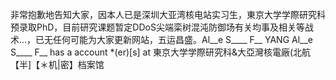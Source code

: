 非常抱歉地告知大家，因本人已是深圳大亚湾核电站实习生，東京大学学際研究科预录取PhD，目前研究课题暂定DDoS尖端栾树混沌防御场有关均事及相关等战术...，已无任何可能为大家更新网站，五运昌盛。Al__e S____ F__ YANG Al__e S____ F__ has a account *(er)[s] at 東京大学学際研究科&大亞灣核電廠(北航【半]【＊机|密】档案馆
